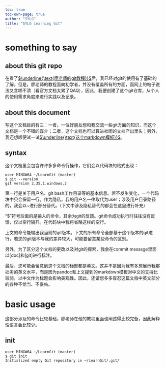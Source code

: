 ```yaml
---
toc: true
toc-own-page: true
author: "SYLG"
title: "SYLG Learning Git"
---
```


# something to say

## about this git repo

在看了[$\underline{\text{廖老师的git教程}}$](https://www.liaoxuefeng.com/wiki/896043488029600#0)后，我已经对git的使用有了基础的了解。但是，廖老师的教程面向初学者，并没有覆盖所有的方面，而网上的帖子说法又含糊不清（看官方文档太累了QAQ），因此，我便创建了这个git仓库，从个人的使用需求角度来进行实践以及记录。

## about this document

写这个文档目的有三：一者，一位好朋友想和我交流一些git方面的知识，而这个文档是一个不错的媒介；二者，这个文档也可以算进社团的文档产出里头；另外，我还想顺便试一试[$\underline{\text{这个markdown模板}}$](https://github.com/Wandmalfarbe/pandoc-latex-template)。

## syntax

这个文档里会包含许许多多命令行操作，它们会以代码块的格式出现：

```
user MINGW64 ~/LearnGit (master)
$ git --version
git version 2.35.1.windows.2
```

第一行是关于用户名、git bash工作目录等的基本信息。若不发生变化，一个代码块中只会保留一行。作为隐私，我的用户名一律取代为user；涉及用户目录路径的，我会以~进行部分替代。（下文中涉及隐私替代的都会在这里进行补充）

“$”符号后面的是输入的命令，其余为git的反馈。git命令成功执行时往往没有反馈，仅以空行隔开。在代码块中我将省略这样的空行。

上文的命令能输出我当前的git版本。下文的所有命令全部基于这个版本的git进行，若您的git版本与我的差异较大，可能要留意某些命令的区别。

另外，为了区分这个文档的更改以及对git的探索，我会在commit message里面以\[doc\]和\[git\]进行标注。

最后，您可能会留意到这个文档的标题都是英文。这并不是因为我有多想展示我那拙劣的英文水平，而是因为pandoc和上文提到的markdown模板对中文的支持比较弱，以中文作为标题会影响美观性。因此，还请您多多容忍这篇文档中英文部分的各种不恰当、不妥帖。

# basic usage

这部分涉及的命令比较基础，廖老师在他的教程里面也阐述得比较完备，因此解释性语言会比较少。

## init

```
user MINGW64 ~/LearnGit (master)
$ git init
Initialized empty Git repository in ~/LearnGit/.git/
```